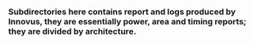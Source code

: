 ### Subdirectories here contains report and logs produced by Innovus, they are essentially power, area and timing reports; they are divided by architecture.
